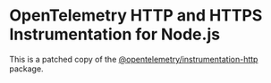 # OpenTelemetry HTTP and HTTPS Instrumentation for Node.js

This is a patched copy of the [@opentelemetry/instrumentation-http](https://github.com/open-telemetry/opentelemetry-js/tree/3920b158d08daa776280bde68a79e44bafa4e8ea/experimental/packages/opentelemetry-instrumentation-http) package.